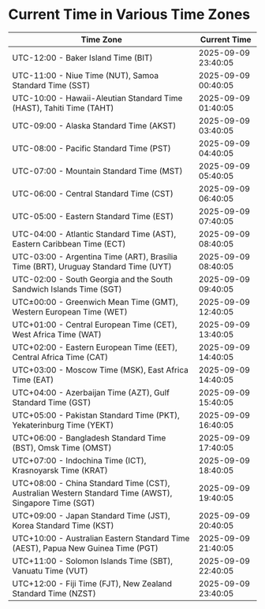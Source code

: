 # Current Time in Various Time Zones

| Time Zone | Current Time |
|-----------|--------------|
| UTC-12:00 - Baker Island Time (BIT) | 2025-09-09 23:40:05 |
| UTC-11:00 - Niue Time (NUT), Samoa Standard Time (SST) | 2025-09-09 00:40:05 |
| UTC-10:00 - Hawaii-Aleutian Standard Time (HAST), Tahiti Time (TAHT) | 2025-09-09 01:40:05 |
| UTC-09:00 - Alaska Standard Time (AKST) | 2025-09-09 03:40:05 |
| UTC-08:00 - Pacific Standard Time (PST) | 2025-09-09 04:40:05 |
| UTC-07:00 - Mountain Standard Time (MST) | 2025-09-09 05:40:05 |
| UTC-06:00 - Central Standard Time (CST) | 2025-09-09 06:40:05 |
| UTC-05:00 - Eastern Standard Time (EST) | 2025-09-09 07:40:05 |
| UTC-04:00 - Atlantic Standard Time (AST), Eastern Caribbean Time (ECT) | 2025-09-09 08:40:05 |
| UTC-03:00 - Argentina Time (ART), Brasília Time (BRT), Uruguay Standard Time (UYT) | 2025-09-09 08:40:05 |
| UTC-02:00 - South Georgia and the South Sandwich Islands Time (SGT) | 2025-09-09 09:40:05 |
| UTC±00:00 - Greenwich Mean Time (GMT), Western European Time (WET) | 2025-09-09 12:40:05 |
| UTC+01:00 - Central European Time (CET), West Africa Time (WAT) | 2025-09-09 13:40:05 |
| UTC+02:00 - Eastern European Time (EET), Central Africa Time (CAT) | 2025-09-09 14:40:05 |
| UTC+03:00 - Moscow Time (MSK), East Africa Time (EAT) | 2025-09-09 14:40:05 |
| UTC+04:00 - Azerbaijan Time (AZT), Gulf Standard Time (GST) | 2025-09-09 15:40:05 |
| UTC+05:00 - Pakistan Standard Time (PKT), Yekaterinburg Time (YEKT) | 2025-09-09 16:40:05 |
| UTC+06:00 - Bangladesh Standard Time (BST), Omsk Time (OMST) | 2025-09-09 17:40:05 |
| UTC+07:00 - Indochina Time (ICT), Krasnoyarsk Time (KRAT) | 2025-09-09 18:40:05 |
| UTC+08:00 - China Standard Time (CST), Australian Western Standard Time (AWST), Singapore Time (SGT) | 2025-09-09 19:40:05 |
| UTC+09:00 - Japan Standard Time (JST), Korea Standard Time (KST) | 2025-09-09 20:40:05 |
| UTC+10:00 - Australian Eastern Standard Time (AEST), Papua New Guinea Time (PGT) | 2025-09-09 21:40:05 |
| UTC+11:00 - Solomon Islands Time (SBT), Vanuatu Time (VUT) | 2025-09-09 22:40:05 |
| UTC+12:00 - Fiji Time (FJT), New Zealand Standard Time (NZST) | 2025-09-09 23:40:05 |
